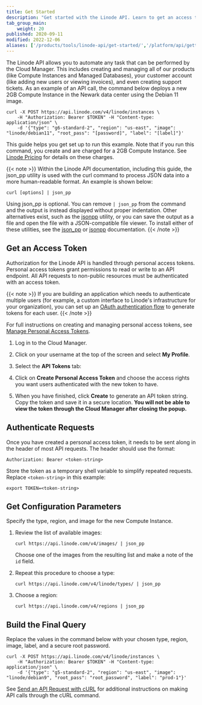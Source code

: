 ```yaml
---
title: Get Started
description: "Get started with the Linode API. Learn to get an access token, create an API token, authenticate requests, get configuration parameters, and build the final query."
tab_group_main:
    weight: 20
published: 2020-09-11
modified: 2022-12-06
aliases: ['/products/tools/linode-api/get-started/','/platform/api/getting-started-with-the-linode-api-classic-manager/','/platform/api/getting-started-with-the-linode-api-new-manager/','/platform/api/getting-started-with-the-linode-api/','/guides/getting-started-with-the-linode-api/','/products/tools/linode-api/guides/build-final-query/','/products/tools/linode-api/guides/get-config-parameters/']
---
```


The Linode API allows you to automate any task that can be performed by the Cloud Manager. This includes creating and managing all of our products (like Compute Instances and Managed Databases), your customer account (like adding new users or viewing invoices), and even creating support tickets. As an example of an API call, the command below deploys a new 2GB Compute Instance in the Newark data center using the Debian 11 image.

```command
curl -X POST https://api.linode.com/v4/linode/instances \
    -H "Authorization: Bearer $TOKEN" -H "Content-type: application/json" \
    -d '{"type": "g6-standard-2", "region": "us-east", "image": "linode/debian11", "root_pass": "[password]", "label": "[label]"}'
```

This guide helps you get set up to run this example. Note that if you run this command, you create and are charged for a 2GB Compute Instance. See [Linode Pricing](https://www.linode.com/pricing/) for details on these charges.

{{< note >}}
Within the Linode API documentation, including this guide, the json_pp utility is used with the curl command to process JSON data into a more human-readable format. An example is shown below:

```command
curl [options] | json_pp
```

Using json_pp is optional. You can remove `| json_pp` from the command and the output is instead displayed without proper indentation. Other alternatives exist, such as the [jsonpp](https://github.com/jmhodges/jsonpp) utility, or you can save the output as a file and open the file with a JSON-compatible file viewer. To install either of these utilities, see the [json_pp](https://github.com/deftek/json_pp) or [jsonpp](https://github.com/jmhodges/jsonpp) documentation.
{{< /note >}}

## Get an Access Token

Authorization for the Linode API is handled through personal access tokens. Personal access tokens grant permissions to read or write to an API endpoint. All API requests to non-public resources must be authenticated with an access token.

{{< note >}}
If you are building an application which needs to authenticate multiple users (for example, a custom interface to Linode's infrastructure for your organization), you can set up an [OAuth authentication flow](/docs/api/#oauth) to generate tokens for each user.
{{< /note >}}

For full instructions on creating and managing personal access tokens, see [Manage Personal Access Tokens](/docs/products/tools/api/guides/manage-api-tokens/#create-an-api-token).

1. Log in to the Cloud Manager.

1. Click on your username at the top of the screen and select **My Profile**.

1. Select the **API Tokens** tab:

1. Click on **Create Personal Access Token** and choose the access rights you want users authenticated with the new token to have.

1. When you have finished, click **Create** to generate an API token string. Copy the token and save it in a secure location. **You will not be able to view the token through the Cloud Manager after closing the popup.**

## Authenticate Requests

Once you have created a personal access token, it needs to be sent along in the header of most API requests. The header should use the format:

```command
Authorization: Bearer <token-string>
```

Store the token as a temporary shell variable to simplify repeated requests. Replace `<token-string>` in this example:

```command
export TOKEN=<token-string>
```

## Get Configuration Parameters

Specify the type, region, and image for the new Compute Instance.

1. Review the list of available images:

    ```command
    curl https://api.linode.com/v4/images/ | json_pp
    ```

    Choose one of the images from the resulting list and make a note of the `id` field.

1. Repeat this procedure to choose a type:

    ```command
    curl https://api.linode.com/v4/linode/types/ | json_pp
    ```

1. Choose a region:

    ```command
    curl https://api.linode.com/v4/regions | json_pp
    ```

## Build the Final Query

Replace the values in the command below with your chosen type, region, image, label, and a secure root password.

```command
curl -X POST https://api.linode.com/v4/linode/instances \
    -H "Authorization: Bearer $TOKEN" -H "Content-type: application/json" \
    -d '{"type": "g5-standard-2", "region": "us-east", "image": "linode/debian9", "root_pass": "root_password", "label": "prod-1"}'
```

See [Send an API Request with cURL](/docs/products/tools/api/guides/curl/) for additional instructions on making API calls through the cURL command.